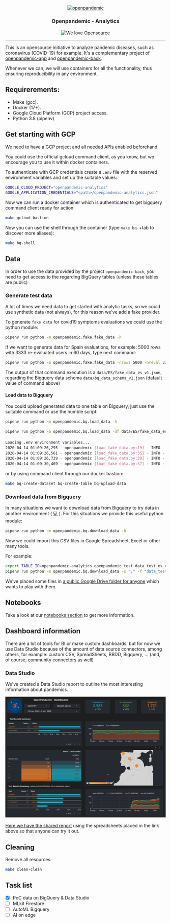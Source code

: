 <p align="center">
  <a href="http://www.openpandemic.io"><img alt="openpandemic" src="https://avatars2.githubusercontent.com/u/63398478?s=100&v=4" width=100 /></a>
  <h3 align="center">Openpandemic - Analytics</h3>
  <p align="center">
    <img align="center" alt="We love Opensource" src="https://badges.frapsoft.com/os/v1/open-source.svg?v=103" />
  </p>
</p>

---

This is an opensource initiative to analyze pandemic diseases, such as coronavirus (COVID-19) for example. It's a complementary project of [openpandemic-app](https://github.com/OpenPandemic/openpandemic-app) and [openpandemic-back](https://github.com/OpenPandemic/openpandemic-back).

Whenever we can, we will use containers for all the functionality, thus ensuring reproducibility in any environment.

## Requirerements:

- Make (gcc).
- Docker (17+).
- Google Cloud Platform (GCP) project access.
- Python 3.8 (pipenv)

## Get starting with GCP

We need to have a GCP project and all needed APIs enabled beforehand.

You could use the official gcloud command client, as you know, but we encourage you to use it within docker containers.

To authenticate with GCP credentials create a `.env` file with the reserved environment variables and set up the suitable values:

```bash
GOOGLE_CLOUD_PROJECT="openpandemic-analytics"
GOOGLE_APPLICATION_CREDENTIALS="<path>/openpandemic-analytics.json"
```

Now we can run a docker container which is authenticated to get bigquery command client ready for action:

````bash
make gcloud-bastion
```` 

Now you can use the shell through the container (type `make bq-`+tab to discover more aliases):

````bash
make bq-shell
```` 

## Data 

In order to use the data provided by the project `openpandemic-back`, you need to get access to the regarding BigQuery tables (unless these tables are public)

### Generate test data

A lot of times we need data to get started with analytic tasks, so we could use synthetic data (not always), for this reason we've add a fake provider.

To generate `fake data` for covid19 symptoms evaluations we could use the python module:

```bash
pipenv run python -m openpandemic.fake.fake_data -h
```

If we want to generate data for Spain evaluations, for example: 5000 rows with 3333 re-evaluated users in 60 days, type next command:

```bash
pipenv run python -m openpandemic.fake.fake_data -nrows 5000 -nreval 3333 -ndays 60 -df data/ES/fake_data_es_v1.json
```

The output of that command execution is a `data/ES/fake_data_es_v1.json`, regarding the Bigquery data schema `data/bq_data_schema_v1.json` (dafault value of command above)


#### Load data to Bigquery

You could upload generated data to one table on Bigquery, just use the suitable command or use the humble script:

```bash
pipenv run python -m openpandemic.bq.load_data -h 
```

```bash
pipenv run python -m openpandemic.bq.load_data -df data/ES/fake_data_es_v1.json -d openpandemic_test -t data_test_es_v1

Loading .env environment variables...
2020-04-14 01:09:26,295 - openpandemic [load_fake_data.py:19] - INFO - Created dataset openpandemic-analytics.openpandemic_test
2020-04-14 01:09:26,561 - openpandemic [load_fake_data.py:35] - INFO - Table openpandemic-analytics.openpandemic_test.data_test_es_v1 was recreated.
2020-04-14 01:09:26,729 - openpandemic [load_fake_data.py:39] - INFO - Created table: /projects/openpandemic-analytics/datasets/openpandemic_test/tables/data_test_es_v1
2020-04-14 01:09:30,469 - openpandemic [load_fake_data.py:57] - INFO - Loaded 5000 rows.
```

or by using command client through our docker bastion:
````bash
make bq-create-dataset bq-create-table bq-upload-data
````

### Download data from Bigquery

In many situations we want to download data from Bigquery to try data in another environment ( :computer: ).
For this situations we provide this useful python module:

```bash
pipenv run python -m openpandemic.bq.download_data -h
```

Now we could import this CSV files in Google Spreadsheet, Excel or other many tools.

For example:

```bash
export TABLE_ID=openpandemic-analytics.openpandemic_test.data_test_es_v1
pipenv run python -m openpandemic.bq.download_data -s ";" -f "data_test_es_v1.csv" -q "$(envsubst < data/sql/data_short.sql)"
```

We've placed some files in [a public Google Drive folder for anyone](https://drive.google.com/open?id=1T8uLUfAj6XRD-kJNTy2buix5QJEJxW3n) which wants to play with them. 

## Notebooks

Take a look at our [notebooks section](notebooks) to get more information.

## Dashboard information

There are a lot of tools for BI or make custom dashboards, but for now we use Data Studio
because of the amount of data source connectors, among others, for example: custom CSV, SpreadSheets, BBDD, Bigquery, ... (and, of course, community connectors as well)

### Data Studio

We've created a Data Studio report to outline the most interesting information about pandemics.

![Google Data Studio Report](img/datastudio.png)

[Here we have the shared report](https://datastudio.google.com/reporting/fe8c2d0f-3531-48d5-932a-e621fbfbd0a5) using the spreadsheets placed in the link above so that anyone can try it out.

## Cleaning

Remove all resources:

```bash
make clean-clean
```

## Task list

- [x] PoC data on BigQuery & Data Studio
- [ ] MLkit Firestore
- [ ] AutoML Bigquery
- [ ] AI on edge
